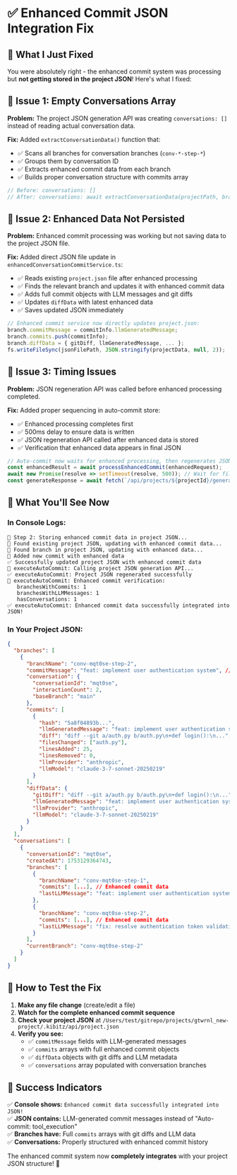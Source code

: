 # ✅ Enhanced Commit JSON Integration Fix

## 🎯 What I Just Fixed

You were absolutely right - the enhanced commit system was processing but **not getting stored in the project JSON**! Here's what I fixed:

## 🔧 Issue 1: Empty Conversations Array
**Problem:** The project JSON generation API was creating `conversations: []` instead of reading actual conversation data.

**Fix:** Added `extractConversationData()` function that:
- ✅ Scans all branches for conversation branches (`conv-*-step-*`)
- ✅ Groups them by conversation ID  
- ✅ Extracts enhanced commit data from each branch
- ✅ Builds proper conversation structure with commits array

```typescript
// Before: conversations: []
// After: conversations: await extractConversationData(projectPath, branchesData)
```

## 🔧 Issue 2: Enhanced Data Not Persisted
**Problem:** Enhanced commit processing was working but not saving data to the project JSON file.

**Fix:** Added direct JSON file update in `enhancedConversationCommitService.ts`:
- ✅ Reads existing `project.json` file after enhanced processing
- ✅ Finds the relevant branch and updates it with enhanced commit data
- ✅ Adds full commit objects with LLM messages and git diffs
- ✅ Updates `diffData` with latest enhanced data
- ✅ Saves updated JSON immediately

```typescript
// Enhanced commit service now directly updates project.json:
branch.commitMessage = commitInfo.llmGeneratedMessage;
branch.commits.push(commitInfo);
branch.diffData = { gitDiff, llmGeneratedMessage, ... };
fs.writeFileSync(jsonFilePath, JSON.stringify(projectData, null, 2));
```

## 🔧 Issue 3: Timing Issues
**Problem:** JSON regeneration API was called before enhanced processing completed.

**Fix:** Added proper sequencing in auto-commit store:
- ✅ Enhanced processing completes first
- ✅ 500ms delay to ensure data is written
- ✅ JSON regeneration API called after enhanced data is stored
- ✅ Verification that enhanced data appears in final JSON

```typescript
// Auto-commit now waits for enhanced processing, then regenerates JSON:
const enhancedResult = await processEnhancedCommit(enhancedRequest);
await new Promise(resolve => setTimeout(resolve, 500)); // Wait for file writes
const generateResponse = await fetch(`/api/projects/${projectId}/generate`);
```

## 🎯 What You'll See Now

### In Console Logs:
```
📝 Step 2: Storing enhanced commit data in project JSON...
📝 Found existing project JSON, updating with enhanced commit data...
📝 Found branch in project JSON, updating with enhanced data...
📝 Added new commit with enhanced data
✅ Successfully updated project JSON with enhanced commit data
📝 executeAutoCommit: Calling project JSON generation API...
✅ executeAutoCommit: Project JSON regenerated successfully
📝 executeAutoCommit: Enhanced commit verification:
   branchesWithCommits: 1
   branchesWithLLMMessages: 1
   hasConversations: 1
✅ executeAutoCommit: Enhanced commit data successfully integrated into JSON!
```

### In Your Project JSON:
```json
{
  "branches": [
    {
      "branchName": "conv-mqt0se-step-2",
      "commitMessage": "feat: implement user authentication system", // ← LLM Generated!
      "conversation": {
        "conversationId": "mqt0se",
        "interactionCount": 2,
        "baseBranch": "main"
      },
      "commits": [
        {
          "hash": "5a8f04893b...",
          "llmGeneratedMessage": "feat: implement user authentication system", // ← LLM!
          "diff": "diff --git a/auth.py b/auth.py\n+def login():\n...", // ← Git Diff!
          "filesChanged": ["auth.py"],
          "linesAdded": 25,
          "linesRemoved": 0,
          "llmProvider": "anthropic",
          "llmModel": "claude-3-7-sonnet-20250219"
        }
      ],
      "diffData": {
        "gitDiff": "diff --git a/auth.py b/auth.py\n+def login():\n...",
        "llmGeneratedMessage": "feat: implement user authentication system",
        "llmProvider": "anthropic",
        "llmModel": "claude-3-7-sonnet-20250219"
      }
    }
  ],
  "conversations": [
    {
      "conversationId": "mqt0se",
      "createdAt": 1753129364743,
      "branches": [
        {
          "branchName": "conv-mqt0se-step-1",
          "commits": [...], // Enhanced commit data
          "lastLLMMessage": "feat: implement user authentication system"
        },
        {
          "branchName": "conv-mqt0se-step-2", 
          "commits": [...], // Enhanced commit data
          "lastLLMMessage": "fix: resolve authentication token validation"
        }
      ],
      "currentBranch": "conv-mqt0se-step-2"
    }
  ]
}
```

## 🧪 How to Test the Fix

1. **Make any file change** (create/edit a file)
2. **Watch for the complete enhanced commit sequence**
3. **Check your project JSON** at `/Users/test/gitrepo/projects/gtwrnl_new-project/.kibitz/api/project.json`
4. **Verify you see:**
   - ✅ `commitMessage` fields with LLM-generated messages
   - ✅ `commits` arrays with full enhanced commit objects
   - ✅ `diffData` objects with git diffs and LLM metadata
   - ✅ `conversations` array populated with conversation branches

## 🎉 Success Indicators

✅ **Console shows:** `Enhanced commit data successfully integrated into JSON!`  
✅ **JSON contains:** LLM-generated commit messages instead of "Auto-commit: tool_execution"  
✅ **Branches have:** Full `commits` arrays with git diffs and LLM data  
✅ **Conversations:** Properly structured with enhanced commit history  

The enhanced commit system now **completely integrates** with your project JSON structure! 🚀 